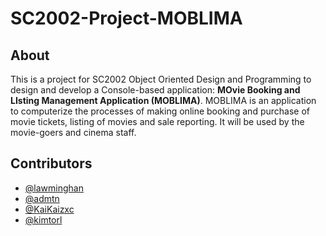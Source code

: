 # SC2002-Project-MOBLIMA
## About
This is a project for SC2002 Object Oriented Design and Programming to design and develop a Console-based application: **MOvie Booking and LIsting Management Application (MOBLIMA)**. MOBLIMA is an application to computerize the processes of making online booking and 
purchase of movie tickets, listing of movies and sale reporting. It will be used by the movie-goers and cinema staff.

## Contributors
- [@lawminghan](https://github.com/lawminghan)
- [@admtn](https://github.com/admtn)
- [@KaiKaizxc](https://github.com/KaiKaizxc)
- [@kimtorl](https://github.com/kimtorl)
